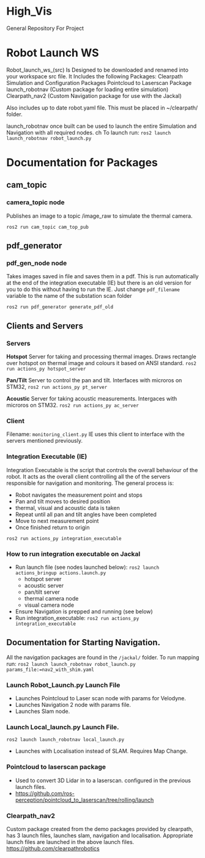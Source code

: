 # High_Vis
General Repository For Project

# Robot Launch WS
Robot_launch_ws_(src) Is Designed to be downloaded and renamed into your workspace src file. 
It Includes the following Packages: 
Clearpath Simulation and Configuration Packages
Pointcloud to Laserscan Package
launch_robotnav (Custom package for loading entire simulation)
Clearpath_nav2 (Custom Navigation package for use with the Jackal)

Also includes up to date robot.yaml file. This must be placed in ~/clearpath/ folder.

launch_robotnav once built can be used to launch the entire Simulation and Navigation with all required nodes. ch
To launch run:
``` ros2 launch launch_robotnav robot_launch.py ```

# Documentation for Packages

## cam_topic

### camera_topic node
Publishes an image to a topic /image_raw to simulate the thermal camera.

`ros2 run cam_topic cam_top_pub`

## pdf_generator

### pdf_gen_node node
Takes images saved in file and saves them in a pdf. This is run automatically at the end of the integration executable (IE) but there is an old version for you to do this without having to run the IE. Just change `pdf_filename` variable to the name of the substation scan folder

`ros2 run pdf_generator generate_pdf_old`

## Clients and Servers

### Servers
**Hotspot**
Server for taking and processing thermal images. Draws rectangle over hotspot on thermal image and colours it based on ANSI standard.
`ros2 run actions_py hotspot_server`

**Pan/Tilt**
Server to control the pan and tilt. Interfaces with microros on STM32,
`ros2 run actions_py pt_server`

**Acoustic**
Server for taking acoustic measurements. Intergaces with microros on STM32.
`ros2 run actions_py ac_server`

### Client
Filename: `monitoring_client.py`
IE uses this client to interface with the servers mentioned previously.

### Integration Executable (IE)
Integration Executable is the script that controls the overall behaviour of the robot. It acts as the overall client controlling all the of the servers responsible for navigation and monitoring. The general process is:
- Robot navigates the measurement point and stops
- Pan and tilt moves to desired position
- thermal, visual and acoustic data is taken
- Repeat until all pan and tilt angles have been completed
- Move to next measurement point
- Once finished return to origin

`ros2 run actions_py integration_executable`

### How to run integration executable on Jackal
- Run launch file (see nodes launched below): `ros2 launch actions_bringup actions.launch.py`
  - hotspot server
  - acoustic server
  - pan/tilt server
  - thermal camera node
  - visual camera node
- Ensure Navigation is prepped and running (see below)
- Run integration_executable: `ros2 run actions_py integration_executable`


## Documentation for Starting Navigation. 
All the navigation packages are found in the `/jackal/` folder.
To run mapping run: 
`ros2 launch launch_robotnav robot_launch.py params_file:=nav2_with_shim.yaml`
### Launch Robot_Launch.py Launch File
- Launches Pointcloud to Laser scan node with params for Velodyne.
- Launches Navigation 2 node with params file.
- Launches Slam node.

### Launch Local_launch.py Launch File.
`ros2 launch launch_robotnav local_launch.py`
- Launches with Localisation instead of SLAM. Requires Map Change.

### Pointcloud to laserscan package 
- Used to convert 3D Lidar in to a laserscan. configured in the previous launch files.
- https://github.com/ros-perception/pointcloud_to_laserscan/tree/rolling/launch

### Clearpath_nav2 
Custom package created from the demo packages provided by clearpath, has 3 launch files, launches slam, navigation and localisation. Appropriate launch files are launched in the above launch files. 
https://github.com/clearpathrobotics


